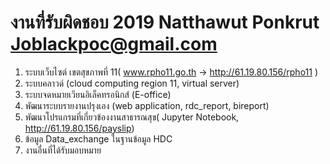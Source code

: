 # งานที่รับผิดชอบ 2019 Natthawut Ponkrut Joblackpoc@gmail.com
1. ระบบเว็บไซต์ เขตสุขภาพที่ 11( www.rpho11.go.th -> http://61.19.80.156/rpho11 )
2. ระบบคลาวด์ (cloud computing region 11, virtual server)
3. ระบบจดหมายเวียนอิเล็คทรอนิกส์ (E-office)
4. พัฒนาระบบรายงานปรุงเอง (web application, rdc_report, bireport)
5. พัฒนาโปรแกรมที่เกี่ยวข้องงานสาธารณสุข( Jupyter Notebook, http://61.19.80.156/payslip)
6. ข้อมูล Data_exchange ในฐานข้อมูล HDC
7. งานอื่นที่ได้รับมอบหมาย
